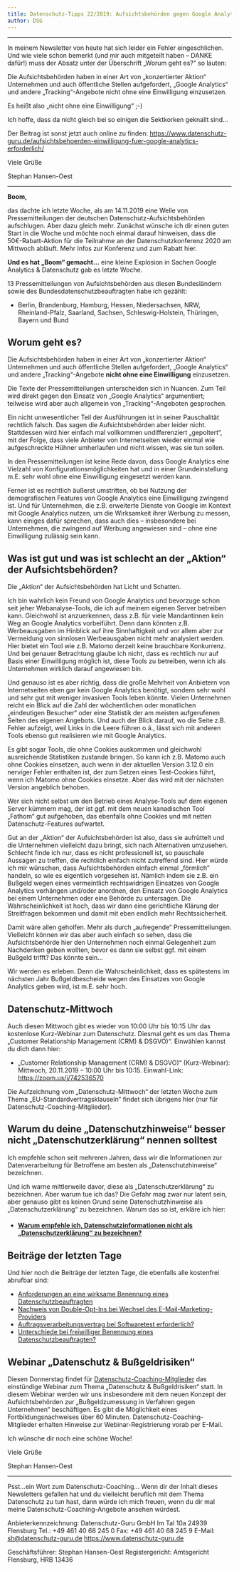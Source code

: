 ```yaml
---
title: Datenschutz-Tipps 22/2019: Aufsichtsbehörden gegen Google Analytics & Co.
author: DSG
---
```


___
In meinem Newsletter von heute hat sich leider ein Fehler eingeschlichen. Und wie viele schon bemerkt (und mir auch mitgeteilt haben – DANKE dafür!) muss der Absatz unter der Überschrift „Worum geht es?“ so lauten:

Die Aufsichtsbehörden haben in einer Art von „konzertierter Aktion“ Unternehmen und auch öffentliche Stellen aufgefordert, „Google Analytics“ und andere „Tracking“-Angebote nicht ohne eine Einwilligung einzusetzen.

Es heißt also „nicht ohne eine Einwilligung“ ;-)

Ich hoffe, dass da nicht gleich bei so einigen die Sektkorken geknallt sind…

Der Beitrag ist sonst jetzt auch online zu finden: https://www.datenschutz-guru.de/aufsichtsbehoerden-einwilligung-fuer-google-analytics-erforderlich/

Viele Grüße

Stephan Hansen-Oest

___
	
**Boom,**

das dachte ich letzte Woche, als am 14.11.2019 eine Welle von Pressemitteilungen der deutschen Datenschutz-Aufsichtsbehörden aufschlugen. Aber dazu gleich mehr.
Zunächst wünsche ich dir einen guten Start in die Woche und möchte noch einmal darauf hinweisen, dass die 50€-Rabatt-Aktion für die Teilnahme an der Datenschutzkonferenz 2020 am Mittwoch abläuft. Mehr Infos zur Konferenz und zum Rabatt hier.

**Und es hat „Boom“ gemacht…**
eine kleine Explosion in Sachen Google Analytics & Datenschutz gab es letzte Woche.

13 Pressemitteilungen von Aufsichtsbehörden aus diesen Bundesländern sowie des Bundesdatenschutzbeauftragten habe ich gezählt:

* Berlin, Brandenburg, Hamburg, Hessen, Niedersachsen, NRW, Rheinland-Pfalz, Saarland, Sachsen, Schleswig-Holstein, Thüringen, Bayern und Bund

## Worum geht es?

Die Aufsichtsbehörden haben in einer Art von „konzertierter Aktion“ Unternehmen und auch öffentliche Stellen aufgefordert, „Google Analytics“ und andere „Tracking“-Angebote **nicht ohne eine Einwilligung** einzusetzen.

Die Texte der Pressemitteilungen unterscheiden sich in Nuancen. Zum Teil wird direkt gegen den Einsatz von „Google Analytics“ argumentiert; teilweise wird aber auch allgemein von „Tracking“-Angeboten gesprochen.

Ein nicht unwesentlicher Teil der Ausführungen ist in seiner Pauschalität rechtlich falsch. Das sagen die Aufsichtsbehörden aber leider nicht. Stattdessen wird hier einfach mal vollkommen undifferenziert „gepoltert“, mit der Folge, dass viele Anbieter von Internetseiten wieder einmal wie aufgeschreckte Hühner umherlaufen und nicht wissen, was sie tun sollen.

In den Pressemitteilungen ist keine Rede davon, dass Google Analytics eine Vielzahl von Konfigurationsmöglichkeiten hat und in einer Grundeinstellung m.E. sehr wohl ohne eine Einwilligung eingesetzt werden kann.

Ferner ist es rechtlich äußerst umstritten, ob bei Nutzung der demografischen Features von Google Analytics eine Einwilligung zwingend ist. Und für Unternehmen, die z.B. erweiterte Dienste von Google im Kontext mit Google Analytics nutzen, um die Wirksamkeit ihrer Werbung zu messen, kann einiges dafür sprechen, dass auch dies – insbesondere bei Unternehmen, die zwingend auf Werbung angewiesen sind – ohne eine Einwilligung zulässig sein kann.

## Was ist gut und was ist schlecht an der „Aktion“ der Aufsichtsbehörden?

Die „Aktion“ der Aufsichtsbehörden hat Licht und Schatten.

Ich bin wahrlich kein Freund von Google Analytics und bevorzuge schon seit jeher Webanalyse-Tools, die ich auf meinem eigenen Server betreiben kann. Gleichwohl ist anzuerkennen, dass z.B. für viele Mandantinnen kein Weg an Google Analytics vorbeiführt. Denn dann könnten z.B. Werbeausgaben im Hinblick auf ihre Sinnhaftigkeit und vor allem aber zur Vermeidung von sinnlosen Werbeausgaben nicht mehr analysiert werden. Hier bietet ein Tool wie z.B. Matomo derzeit keine brauchbare Konkurrenz. Und bei genauer Betrachtung glaube ich nicht, dass es rechtlich nur auf Basis einer Einwilligung möglich ist, diese Tools zu betreiben, wenn ich als Unternehmen wirklich darauf angewiesen bin.

Und genauso ist es aber richtig, dass die große Mehrheit von Anbietern von Internetseiten eben gar kein Google Analytics benötigt, sondern sehr wohl und sehr gut mit weniger invasiven Tools leben könnte. Vielen Unternehmen reicht ein Blick auf die Zahl der wöchentlichen oder monatlichen „eindeutigen Besucher“ oder eine Statistik der am meisten aufgerufenen Seiten des eigenen Angebots. Und auch der Blick darauf, wo die Seite z.B. Fehler aufzeigt, weil Links in die Leere führen o.ä., lässt sich mit anderen Tools ebenso gut realisieren wie mit Google Analytics.

Es gibt sogar Tools, die ohne Cookies auskommen und gleichwohl ausreichende Statistiken zustande bringen. So kann ich z.B. Matomo auch ohne Cookies einsetzen, auch wenn in der aktuellen Version 3.12.0 ein nerviger Fehler enthalten ist, der zum Setzen eines Test-Cookies führt, wenn ich Matomo ohne Cookies einsetze. Aber das wird mit der nächsten Version angeblich behoben.

Wer sich nicht selbst um den Betrieb eines Analyse-Tools auf dem eigenen Server kümmern mag, der ist ggf. mit dem neuen kanadischen Tool „Fathom“ gut aufgehoben, das ebenfalls ohne Cookies und mit netten Datenschutz-Features aufwartet.

Gut an der „Aktion“ der Aufsichtsbehörden ist also, dass sie aufrüttelt und die Unternehmen vielleicht dazu bringt, sich nach Alternativen umzusehen.
Schlecht finde ich nur, dass es nicht professionell ist, so pauschale Aussagen zu treffen, die rechtlich einfach nicht zutreffend sind. Hier würde ich mir wünschen, dass Aufsichtsbehörden einfach einmal „förmlich“ handeln, so wie es eigentlich vorgesehen ist. Nämlich indem sie z.B. ein Bußgeld wegen eines vermeintlich rechtswidrigen Einsatzes von Google Analytics verhängen und/oder anordnen, den Einsatz von Google Analytics bei einem Unternehmen oder eine Behörde zu untersagen. Die Wahrscheinlichkeit ist hoch, dass wir dann eine gerichtliche Klärung der Streitfragen bekommen und damit mit eben endlich mehr Rechtssicherheit.

Damit wäre allen geholfen. Mehr als durch „aufregende“ Pressemitteilungen. Vielleicht können wir das aber auch einfach so sehen, dass die Aufsichtsbehörde hier den Unternehmen noch einmal Gelegenheit zum Nachdenken geben wollten, bevor es dann sie selbst ggf. mit einem Bußgeld trifft? Das könnte sein…

Wir werden es erleben. Denn die Wahrscheinlichkeit, dass es spätestens im nächsten Jahr Bußgeldbescheide wegen des Einsatzes von Google Analytics geben wird, ist m.E. sehr hoch.

## Datenschutz-Mittwoch

Auch diesen Mittwoch gibt es wieder von 10:00 Uhr bis 10:15 Uhr das kostenlose Kurz-Webinar zum Datenschutz. Diesmal geht es um das Thema „Customer Relationship Management (CRM) & DSGVO)“. Einwählen kannst du dich dann hier:

* „Customer Relationship Management (CRM) & DSGVO)“ (Kurz-Webinar): Mittwoch, 20.11.2019 – 10:00 Uhr bis 10:15. Einwahl-Link: https://zoom.us/j/742536570

Die Aufzeichnung vom „Datenschutz-Mittwoch“ der letzten Woche zum Thema „EU-Standardvertragsklauseln“ findet sich übrigens hier (nur für Datenschutz-Coaching-Mitglieder).

## Warum du deine „Datenschutzhinweise“ besser nicht „Datenschutzerklärung“ nennen solltest

Ich empfehle schon seit mehreren Jahren, dass wir die Informationen zur Datenverarbeitung für Betroffene am besten als „Datenschutzhinweise“ bezeichnen.

Und ich warne mittlerweile davor, diese als „Datenschutzerklärung“ zu bezeichnen. Aber warum tue ich das? Die Gefahr mag zwar nur latent sein, aber genauso gibt es keinen Grund seine Datenschutzhinweise als „Datenschutzerklärung“ zu bezeichnen. Warum das so ist, erkläre ich hier:

* #### [Warum empfehle ich, Datenschutzinformationen nicht als „Datenschutzerklärung“ zu bezeichnen?](https://datenschutz-guru.us1.list-manage.com/track/click?u=dab77f235f4914d217ffb00ae&id=00110ad0c0&e=36ccc62039)

## Beiträge der letzten Tage

Und hier noch die Beiträge der letzten Tage, die ebenfalls alle kostenfrei abrufbar sind:
* [Anforderungen an eine wirksame Benennung eines Datenschutzbeauftragten](https://datenschutz-guru.us1.list-manage.com/track/click?u=dab77f235f4914d217ffb00ae&id=aa144dc4f5&e=36ccc62039)
* [Nachweis von Double-Opt-Ins bei Wechsel des E-Mail-Marketing-Providers](https://datenschutz-guru.us1.list-manage.com/track/click?u=dab77f235f4914d217ffb00ae&id=0449b9ca08&e=36ccc62039)
* [Auftragsverarbeitungsvertrag bei Softwaretest erforderlich?](https://datenschutz-guru.us1.list-manage.com/track/click?u=dab77f235f4914d217ffb00ae&id=4c98445b58&e=36ccc62039)
* [Unterschiede bei freiwilliger Benennung eines Datenschutzbeauftragten?](https://datenschutz-guru.us1.list-manage.com/track/click?u=dab77f235f4914d217ffb00ae&id=6fc15c54bc&e=36ccc62039)

## Webinar „Datenschutz & Bußgeldrisiken“

Diesen Donnerstag findet für [Datenschutz-Coaching-Mitglieder](https://datenschutz-guru.us1.list-manage.com/track/click?u=dab77f235f4914d217ffb00ae&id=05e3adcaa9&e=36ccc62039) das einstündige Webinar zum Thema „Datenschutz & Bußgeldrisiken“ statt. In diesem Webinar werden wir uns insbesondere mit dem neuen Konzept der Aufsichtsbehörden zur „Bußgeldzumessung in Verfahren gegen Unternehmen“ beschäftigen.
Es gibt die Möglichkeit eines Fortbildungsnachweises über 60 Minuten. Datenschutz-Coaching-Mitglieder erhalten Hinweise zur Webinar-Registrierung vorab per E-Mail.

Ich wünsche dir noch eine schöne Woche!

Viele Grüße

Stephan Hansen-Oest

___

Psst...ein Wort zum Datenschutz-Coaching...
Wenn dir der Inhalt dieses Newsletters gefallen hat und du vielleicht beruflich mit dem Thema Datenschutz zu tun hast, dann würde ich mich freuen, wenn du dir mal meine Datenschutz-Coaching-Angebote ansehen würdest. 

Anbieterkennzeichnung:
Datenschutz-Guru GmbH
Im Tal 10a
24939 Flensburg
Tel.: +49 461 40 68 245 0
Fax: +49 461 40 68 245 9
E-Mail: sh@datenschutz-guru.de
https://www.datenschutz-guru.de

Geschäftsführer: Stephan Hansen-Oest
Registergericht: Amtsgericht Flensburg, HRB 13436






 
